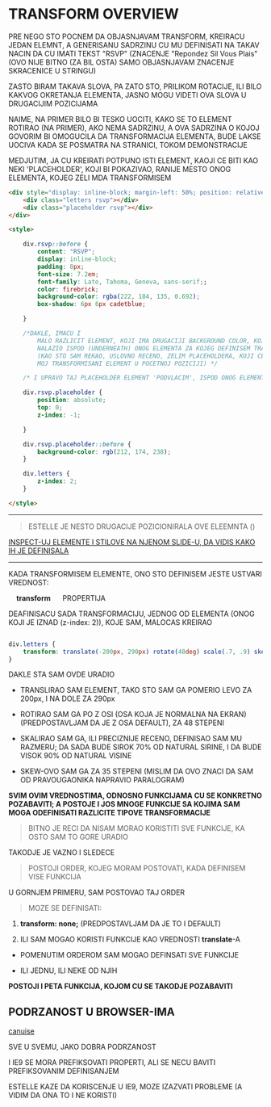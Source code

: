 # TRANSFORM OVERVIEW

PRE NEGO STO POCNEM DA OBJASNJAVAM TRANSFORM, KREIRACU JEDAN ELEMNT, A GENERISANU SADRZINU CU MU DEFINISATI NA TAKAV NACIN DA CU IMATI TEKST "RSVP" (ZNACENJE "Repondez Sil Vous Plais" (OVO NIJE BITNO (ZA BIL OSTA) SAMO OBJASNJAVAM ZNACENJE SKRACENICE U STRINGU)

ZASTO BIRAM TAKAVA SLOVA, PA ZATO STO, PRILIKOM ROTACIJE, ILI BILO KAKVOG OKRETANJA ELEMENTA, JASNO MOGU VIDETI OVA SLOVA U DRUGACIJIM POZICIJAMA

NAIME, NA PRIMER BILO BI TESKO UOCITI, KAKO SE TO ELEMENT ROTIRAO (NA PRIMER), AKO NEMA SADRZINU, A OVA SADRZINA O KOJOJ GOVORIM BI OMOGUCILA DA TRANSFORMACIJA ELEMENTA, BUDE LAKSE UOCIVA KADA SE POSMATRA NA STRANICI, TOKOM DEMONSTRACIJE

MEDJUTIM, JA CU KREIRATI POTPUNO ISTI ELEMENT, KAOJI CE BITI KAO NEKI 'PLACEHOLDER', KOJI BI POKAZIVAO, RANIJE MESTO ONOG ELEMENTA, KOJEG ZELI MDA TRANSFORMISEM

```HTML
<div style="display: inline-block; margin-left: 50%; position: relative; text-align: center">
    <div class="letters rsvp"></div>
    <div class="placeholder rsvp"></div>
</div>

<style>

    div.rsvp::before {
        content: "RSVP";
        display: inline-block;
        padding: 8px;
        font-size: 7.2em;
        font-family: Lato, Tahoma, Geneva, sans-serif;;
        color: firebrick;
        background-color: rgba(222, 184, 135, 0.692);
        box-shadow: 6px 6px cadetblue;

    }

    /*DAKLE, IMACU I
        MALO RAZLICIT ELEMENT, KOJI IMA DRUGACIJI BACKGROUND COLOR, KOJI BI SE 
        NALAZIO ISPOD (UNDERNEATH) ONOG ELEMENTA ZA KOJEG DEFINISEM TRANSFORMACIJU 
        (KAO STO SAM REKAO, USLOVNO RECENO, ZELIM PLACEHOLDERA, KOJI CE POKAZIVATI, GDE JE BIO 
        MOJ TRANSFORMISANI ELEMENT U POCETNOJ POZICIJI) */

    /* I UPRAVO TAJ PLACEHOLDER ELEMENT 'PODVLACIM', ISPOD ONOG ELEMENTA, KOJEG CU KASNIJE TRANSFORMISATI */

    div.rsvp.placeholder {
        position: absolute;
        top: 0;
        z-index: -1;

    }

    div.rsvp.placeholder::before {
        background-color: rgb(212, 174, 238);
    }

    div.letters {
        z-index: 2;
    }

</style>
```

****

> ESTELLE JE NESTO DRUGACIJE POZICIONIRALA OVE ELEEMNTA ()

[INSPECT-UJ ELEMENTE I STILOVE NA NJENOM SLIDE-U, DA VIDIS KAKO IH JE DEFINISALA](https://estelle.github.io/cssmastery/transforms/#slide6)

****

KADA TRANSFORMISEM ELEMENTE, ONO STO DEFINISEM JESTE USTVARI VREDNOST:

&nbsp;&nbsp;&nbsp;&nbsp;**transform**&nbsp;&nbsp;&nbsp;&nbsp;&nbsp;&nbsp;PROPERTIJA

DEAFINISACU SADA TRANSFORMACIJU, JEDNOG OD ELEMENTA (ONOG KOJI JE IZNAD (z-index: 2)), KOJE SAM, MALOCAS KREIRAO

```CSS

div.letters {
    transform: translate(-200px, 290px) rotate(48deg) scale(.7, .9) skew(35deg);
}

```

DAKLE STA SAM OVDE URADIO

- TRANSLIRAO SAM ELEMENT, TAKO STO SAM GA POMERIO LEVO ZA 200px, I NA DOLE ZA 290px

- ROTIRAO SAM GA PO Z OSI (OSA KOJA JE NORMALNA NA EKRAN) (PREDPOSTAVLJAM DA JE Z OSA DEFAULT), ZA 48 STEPENI

- SKALIRAO SAM GA, ILI PRECIZNIJE RECENO, DEFINISAO SAM MU RAZMERU; DA SADA BUDE SIROK 70% OD NATURAL SIRINE, I DA BUDE VISOK 90% OD NATURAL VISINE

- SKEW-OVO SAM GA ZA 35 STEPENI (MISLIM DA OVO ZNACI DA SAM OD PRAVOUGAONIKA NAPRAVIO PARALOGRAM)

**SVIM OVIM VREDNOSTIMA, ODNOSNO FUNKCIJAMA CU SE KONKRETNO POZABAVITI; A POSTOJE I JOS MNOGE FUNKCIJE SA KOJIMA SAM MOGA ODEFINISATI RAZLICITE TIPOVE TRANSFORMACIJE**

> BITNO JE RECI DA NISAM MORAO KORISTITI SVE FUNKCIJE, KA OSTO SAM TO GORE URADIO

TAKODJE JE VAZNO I SLEDECE

> POSTOJI ORDER, KOJEG MORAM POSTOVATI, KADA DEFINISEM VISE FUNKCIJA

U GORNJEM PRIMERU, SAM POSTOVAO TAJ ORDER

> MOZE SE DEFINISATI:

1. **transform: none;** (PREDPOSTAVLJAM DA JE TO I DEFAULT)

1. ILI SAM MOGAO KORISTI FUNKCIJE KAO VREDNOSTI **translate**-A

- POMENUTIM ORDEROM SAM MOGAO DEFINSATI SVE FUNKCIJE

- ILI JEDNU, ILI NEKE OD NJIH

**POSTOJI I PETA FUNKCIJA, KOJOM CU SE TAKODJE POZABAVITI**

## PODRZANOST U BROWSER-IMA

[canuise](https://caniuse.com/#search=transforms)

SVE U SVEMU, JAKO DOBRA PODRZANOST

I IE9 SE MORA PREFIKSOVATI PROPERTI, ALI SE NECU BAVITI PREFIKSOVANIM DEFINISANJEM

ESTELLE KAZE DA KORISCENJE U IE9, MOZE IZAZVATI PROBLEME (A VIDIM DA ONA TO I NE KORISTI)